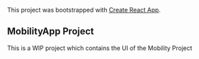 This project was bootstrapped with [Create React App](https://github.com/facebook/create-react-app).

## MobilityApp Project

This is a WIP project which contains the UI of the Mobility Project
